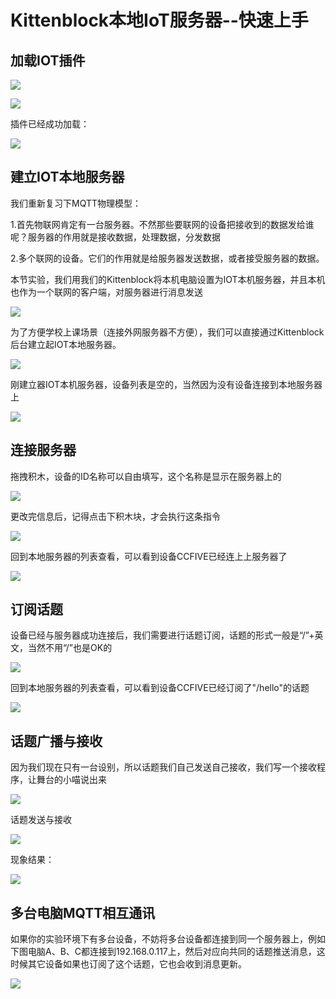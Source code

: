 # Kittenblock本地IoT服务器--快速上手

## 加载IOT插件

![](./images/C03_01.png)

![](./images/C03_02.png)

插件已经成功加载：

![](./images/C03_03.png)


## 建立IOT本地服务器

我们重新复习下MQTT物理模型：

1.首先物联网肯定有一台服务器。不然那些要联网的设备把接收到的数据发给谁呢？服务器的作用就是接收数据，处理数据，分发数据

2.多个联网的设备。它们的作用就是给服务器发送数据，或者接受服务器的数据。

本节实验，我们用我们的Kittenblock将本机电脑设置为IOT本机服务器，并且本机也作为一个联网的客户端，对服务器进行消息发送

![](./images/Microbit_IoT00.png)

为了方便学校上课场景（连接外网服务器不方便），我们可以直接通过Kittenblock后台建立起IOT本地服务器。

![](./images/C03_04.png)

刚建立器IOT本机服务器，设备列表是空的，当然因为没有设备连接到本地服务器上

![](./images/C03_05.png)

## 连接服务器

拖拽积木，设备的ID名称可以自由填写，这个名称是显示在服务器上的

![](./images/C03_06.png)

更改完信息后，记得点击下积木块，才会执行这条指令

![](./images/C03_07.png)

回到本地服务器的列表查看，可以看到设备CCFIVE已经连上上服务器了

![](./images/C03_08.png)

## 订阅话题

设备已经与服务器成功连接后，我们需要进行话题订阅，话题的形式一般是“/”+英文，当然不用“/”也是OK的

![](./images/C03_09.png)

回到本地服务器的列表查看，可以看到设备CCFIVE已经订阅了"/hello"的话题

![](./images/C03_10.png)



## 话题广播与接收

因为我们现在只有一台设别，所以话题我们自己发送自己接收，我们写一个接收程序，让舞台的小喵说出来

![](./images/C03_12.png)

话题发送与接收

![](./images/C03_11.png)

现象结果：

![](./images/C03_13.png)

## 多台电脑MQTT相互通讯

如果你的实验环境下有多台设备，不妨将多台设备都连接到同一个服务器上，例如下图电脑A、B、C都连接到192.168.0.117上，然后对应向共同的话题推送消息，这时候其它设备如果也订阅了这个话题，它也会收到消息更新。

![](./images/C03_14.png)


